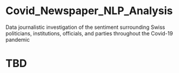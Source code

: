 # Covid_Newspaper_NLP_Analysis
Data journalistic investigation of the sentiment surrounding Swiss politicians, institutions, officials, and parties throughout the Covid-19 pandemic

# TBD